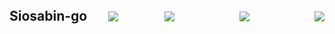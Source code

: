 <div id="top"></div>

<div style="position: relative; width: 100%;">
    <h2 style="margin: 0;">Siosabin-go</h2>
    <img src="https://img.shields.io/badge/-Python-F2C63C.svg?logo=python&style=for-the-badge" 
         style="position: absolute; right: 0; top: 50%; transform: translateY(-50%);">
    <img src="https://img.shields.io/badge/-Docker-1488C6.svg?logo=docker&style=for-the-badge"
        style="position: absolute; right: 120px; top: 50%; transform: translateY(-50%);">
    <img src="https://img.shields.io/badge/-Go-00ADD8.svg?logo=go&style=for-the-badge"
        style="position: absolute; right: 240px; top: 50%; transform: translateY(-50%);">
    <img src="https://img.shields.io/badge/-MySQL-00ADD8.svg?logo=mysql&style=for-the-badge"
        style="position: absolute; right: 330px; top: 50%; transform: translateY(-50%);">
</div>